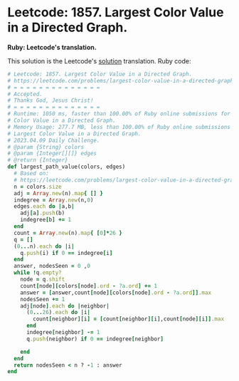 # Leetcode: 1857. Largest Color Value in a Directed Graph.

**Ruby: Leetcode's translation.**

This solution is the Leetcode's [solution](https://leetcode.com/problems/largest-color-value-in-a-directed-graph/solution/) translation.
Ruby code:
```Ruby
# Leetcode: 1857. Largest Color Value in a Directed Graph.
# https://leetcode.com/problems/largest-color-value-in-a-directed-graph/
# = = = = = = = = = = = = = = 
# Accepted.
# Thanks God, Jesus Christ!
# = = = = = = = = = = = = = =
# Runtime: 1050 ms, faster than 100.00% of Ruby online submissions for Largest
# Color Value in a Directed Graph.
# Memory Usage: 277.7 MB, less than 100.00% of Ruby online submissions for
# Largest Color Value in a Directed Graph.
# 2023.04.09 Daily Challenge.
# @param {String} colors
# @param {Integer[][]} edges
# @return {Integer}
def largest_path_value(colors, edges)
  # Based on:
  # https://leetcode.com/problems/largest-color-value-in-a-directed-graph/solution/
  n = colors.size
  adj = Array.new(n).map{ [] } 
  indegree = Array.new(n,0)
  edges.each do |a,b|
    adj[a].push(b)
    indegree[b] += 1
  end
  count = Array.new(n).map{ [0]*26 }
  q = []
  (0...n).each do |i|
    q.push(i) if 0 == indegree[i]
  end
  answer, nodesSeen = 0 ,0
  while !q.empty? 
    node = q.shift
    count[node][colors[node].ord - ?a.ord] += 1
    answer = [answer,count[node][colors[node].ord - ?a.ord]].max
    nodesSeen += 1
    adj[node].each do |neighbor|
      (0...26).each do |i|
        count[neighbor][i] = [count[neighbor][i],count[node][i]].max
      end
      indegree[neighbor] -= 1
      q.push(neighbor) if 0 == indegree[neighbor]

    end
  end
  return nodesSeen < n ? -1 : answer
end
```
